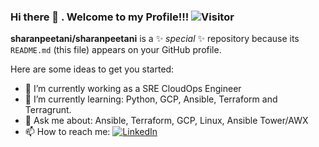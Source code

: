 ### Hi there 👋 . Welcome to my Profile!!! ![Visitor](https://visitor-badge.laobi.icu/badge?page_id=sharanpeetani.repoName)

**sharanpeetani/sharanpeetani** is a ✨ _special_ ✨ repository because its `README.md` (this file) appears on your GitHub profile.

Here are some ideas to get you started:

- 🔭 I’m currently working as a SRE CloudOps Engineer
- 🌱 I’m currently learning: Python, GCP, Ansible, Terraform and Terragrunt. 
- 💬 Ask me about: Ansible, Terraform, GCP, Linux, Ansible Tower/AWX
- 📫 How to reach me: <a href="https://www.linkedin.com/in/maithili-sharan-peetani-28349431/">![LinkedIn](https://img.shields.io/badge/LinkedIn-0077B5?style=for-the-badge&logo=linkedin&logoColor=white)</a>
